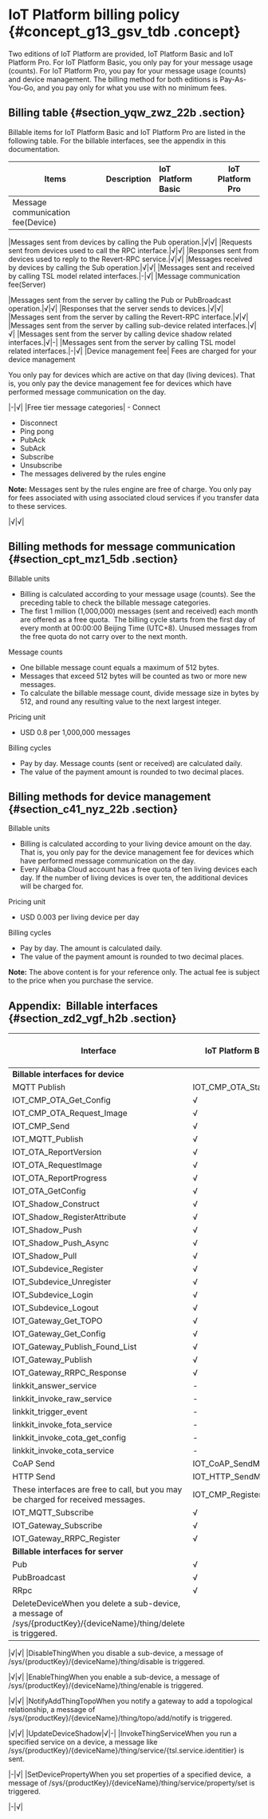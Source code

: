 # IoT Platform billing policy {#concept_g13_gsv_tdb .concept}

Two editions of IoT Platform are provided, IoT Platform Basic and IoT Platform Pro. For IoT Platform Basic, you only pay for your message usage \(counts\). For IoT Platform Pro, you pay for your message usage \(counts\) and device management. The billing method for both editions is Pay-As-You-Go, and you pay only for what you use with no minimum fees.

## Billing table {#section_yqw_zwz_22b .section}

Billable items for IoT Platform Basic and IoT Platform Pro are listed in the following table. For the billable interfaces, see the appendix in this documentation.

|Items|Description|IoT Platform Basic|IoT Platform Pro|
|-----|:----------|:-----------------|----------------|
|Message communication fee\(Device\)

|Messages sent from devices by calling the Pub operation.|√|√|
|Requests sent from devices used to call the RPC interface.|√|√|
|Responses sent from devices used to reply to the Revert-RPC service.|√|√|
|Messages received by devices by calling the Sub operation.|√|√|
|Messages sent and received by calling TSL model related interfaces.|-|√|
|Message communication fee\(Server\)

|Messages sent from the server by calling the Pub or PubBroadcast operation.|√|√|
|Responses that the server sends to devices.|√|√|
|Messages sent from the server by calling the Revert-RPC interface.|√|√|
|Messages sent from the server by calling sub-device related interfaces.|√|√|
|Messages sent from the server by calling device shadow related interfaces.|√|-|
|Messages sent from the server by calling TSL model related interfaces.|-|√|
|Device management fee| Fees are charged for your device management

 You only pay for devices which are active on that day \(living devices\). That is, you only pay the device management fee for devices which have performed message communication on the day.

 |-|√|
|Free tier message categories| -   Connect
-   Disconnect
-   Ping pong
-   PubAck
-   SubAck
-   Subscribe
-   Unsubscribe
-   The messages delivered by the rules engine

**Note:** Messages sent by the rules engine are free of charge. You only pay for fees associated with using associated cloud services if you transfer data to these services.


 |√|√|

## Billing methods for message communication {#section_cpt_mz1_5db .section}

Billable units

-   Billing is calculated according to your message usage \(counts\). See the preceding table to check the billable message categories.
-   The first 1 million \(1,000,000\) messages \(sent and received\) each month are offered as a free quota.  The billing cycle starts from the first day of every month at 00:00:00 Beijing Time \(UTC+8\). Unused messages from the free quota do not carry over to the next month.

Message counts

-   One billable message count equals a maximum of 512 bytes. 
-   Messages that exceed 512 bytes will be counted as two or more new messages.
-   To calculate the billable message count, divide message size in bytes by 512, and round any resulting value to the next largest integer. 

Pricing unit

-   USD 0.8 per 1,000,000 messages

Billing cycles

-   Pay by day. Message counts \(sent or received\) are calculated daily.
-   The value of the payment amount is rounded to two decimal places.

## Billing methods for device management {#section_c41_nyz_22b .section}

Billable units

-   Billing is calculated according to your living device amount on the day. That is, you only pay for the device management fee for devices which have performed message communication on the day.
-   Every Alibaba Cloud account has a free quota of ten living devices each day. If the number of living devices is over ten, the additional devices will be charged for.

Pricing unit

-   USD 0.003 per living device per day

Billing cycles

-   Pay by day. The amount is calculated daily.
-   The value of the payment amount is rounded to two decimal places.

**Note:** The above content is for your reference only. The actual fee is subject to the price when you purchase the service.

## Appendix:  Billable interfaces {#section_zd2_vgf_h2b .section}

|Interface|IoT Platform Basic|IoT Platform Pro|
|---------|------------------|----------------|
|**Billable interfaces for device**|
|MQTT Publish|IOT\_CMP\_OTA\_Start|√|√|
|IOT\_CMP\_OTA\_Get\_Config|√|√|
|IOT\_CMP\_OTA\_Request\_Image|√|√|
|IOT\_CMP\_Send|√|√|
|IOT\_MQTT\_Publish|√|√|
|IOT\_OTA\_ReportVersion|√|√|
|IOT\_OTA\_RequestImage|√|√|
|IOT\_OTA\_ReportProgress|√|√|
|IOT\_OTA\_GetConfig|√|√|
|IOT\_Shadow\_Construct|√|√|
|IOT\_Shadow\_RegisterAttribute|√|√|
|IOT\_Shadow\_Push|√|√|
|IOT\_Shadow\_Push\_Async|√|√|
|IOT\_Shadow\_Pull|√|√|
|IOT\_Subdevice\_Register|√|√|
|IOT\_Subdevice\_Unregister|√|√|
|IOT\_Subdevice\_Login|√|√|
|IOT\_Subdevice\_Logout|√|√|
|IOT\_Gateway\_Get\_TOPO|√|√|
|IOT\_Gateway\_Get\_Config|√|√|
|IOT\_Gateway\_Publish\_Found\_List|√|√|
|IOT\_Gateway\_Publish|√|√|
|IOT\_Gateway\_RRPC\_Response|√|√|
|linkkit\_answer\_service|-|√|
|linkkit\_invoke\_raw\_service|-|√|
|linkkit\_trigger\_event|-|√|
|linkkit\_invoke\_fota\_service|-|√|
|linkkit\_invoke\_cota\_get\_config|-|√|
|linkkit\_invoke\_cota\_service|-|√|
|CoAP Send|IOT\_CoAP\_SendMessage|√|√|
|HTTP Send|IOT\_HTTP\_SendMessage|√|√|
|These interfaces are free to call, but you may be charged for received messages.|IOT\_CMP\_Register|√|√|
|IOT\_MQTT\_Subscribe|√|√|
|IOT\_Gateway\_Subscribe|√|√|
|IOT\_Gateway\_RRPC\_Register|√|√|
|**Billable interfaces for server**|
|Pub|√|√|
|PubBroadcast|√|√|
|RRpc|√|√|
|DeleteDeviceWhen you delete a sub-device, a message of /sys/\{productKey\}/\{deviceName\}/thing/delete is triggered.

|√|√|
|DisableThingWhen you disable a sub-device, a message of /sys/\{productKey\}/\{deviceName\}/thing/disable is triggered.

|√|√|
|EnableThingWhen you enable a sub-device, a message of /sys/\{productKey\}/\{deviceName\}/thing/enable is triggered.

|√|√|
|NotifyAddThingTopoWhen you notify a gateway to add a topological relationship, a message of /sys/\{productKey\}/\{deviceName\}/thing/topo/add/notify is triggered.

|√|√|
|UpdateDeviceShadow|√|-|
|InvokeThingServiceWhen you run a specified service on a device, a message like /sys/\{productKey\}/\{deviceName\}/thing/service/\{tsl.service.identitier\} is sent. 

|-|√|
|SetDevicePropertyWhen you set properties of a specified device,  a message of /sys/\{productKey\}/\{deviceName\}/thing/service/property/set is triggered.

|-|√|


